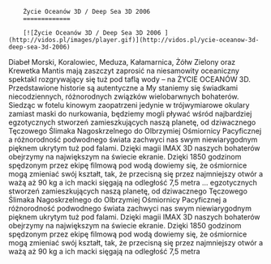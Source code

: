 
        Życie Oceanów 3D / Deep Sea 3D 2006 
        =============
        
        [![Życie Oceanów 3D / Deep Sea 3D 2006 ](http://vidos.pl/images/player.gif)](http://vidos.pl/ycie-oceanow-3d-deep-sea-3d-2006)
        
        
 Diabeł Morski, Koralowiec, Meduza, Kałamarnica, Żółw Zielony oraz Krewetka Mantis mają zaszczyt zaprosić na niesamowity oceaniczny spektakl rozgrywający się tuż pod taflą wody – na ŻYCIE OCEANÓW 3D. Przedstawione historie są autentyczne a My staniemy się świadkami niecodziennych, różnorodnych związków wielobarwnych bohaterów. Siedząc w fotelu kinowym zaopatrzeni jedynie w trójwymiarowe okulary zamiast maski do nurkowania, będziemy mogli pływać wśród najbardziej egzotycznych stworzeń zamieszkujących naszą planetę, od dziwacznego Tęczowego Ślimaka Nagoskrzelnego do Olbrzymiej Ośmiornicy Pacyficznej a różnorodność podwodnego świata zachwyci nas swym niewiarygodnym pięknem ukrytym tuż pod falami. Dzięki magii IMAX 3D naszych bohaterów obejrzymy na największym na świecie ekranie. Dzięki 1850 godzinom spędzonym przez ekipę filmową pod wodą dowiemy się, że ośmiornice mogą zmieniać swój kształt, tak, że przecisną się przez najmniejszy otwór a ważą aż 90 kg a ich macki sięgają na odległość 7,5 metra  ... egzotycznych stworzeń zamieszkujących naszą planetę, od dziwacznego Tęczowego Ślimaka Nagoskrzelnego do Olbrzymiej Ośmiornicy Pacyficznej a różnorodność podwodnego świata zachwyci nas swym niewiarygodnym pięknem ukrytym tuż pod falami. Dzięki magii IMAX 3D naszych bohaterów obejrzymy na największym na świecie ekranie. Dzięki 1850 godzinom spędzonym przez ekipę filmową pod wodą dowiemy się, że ośmiornice mogą zmieniać swój kształt, tak, że przecisną się przez najmniejszy otwór a ważą aż 90 kg a ich macki sięgają na odległość 7,5 metra
    